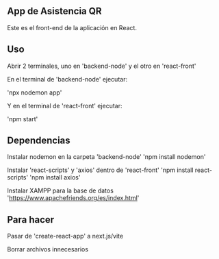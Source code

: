 ## App de Asistencia QR 

Este es el front-end de la aplicación en React.

## Uso

Abrir 2 terminales, uno en 'backend-node' y el otro en 'react-front'

En el terminal de 'backend-node' ejecutar: 

'npx nodemon app'

Y en el terminal de 'react-front' ejecutar:

'npm start'

## Dependencias

Instalar nodemon en la carpeta 'backend-node'
'npm install nodemon'

Instalar 'react-scripts' y 'axios' dentro de 'react-front'
'npm install react-scripts'
'npm install axios'

Instalar XAMPP para la base de datos
'https://www.apachefriends.org/es/index.html'

## Para hacer

Pasar de 'create-react-app' a next.js/vite

Borrar archivos innecesarios
